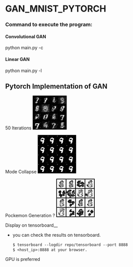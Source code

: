 # GAN_MNIST_PYTORCH


### Command to execute the program: 
#### Convolutional GAN
python main.py -c 
#### Linear GAN 
python main.py -l

## Pytorch Implementation of GAN 

50 Iterations
![ggg ](assets/gif_gan_mnist_50_iterations.gif)


Mode Collapse
 ![ggg ](assets/mode_collapse.png)
 
Pockemon Generation ? 
![ggg ](assets/1st_gen_mnist_to_pokemon.png)

 
 Display on tensorboard__   
+ you can check the results on tensorboard.


  ~~~
  $ tensorboard --logdir repo/tensorboard --port 8888
  $ <host_ip>:8888 at your browser.
  ~~~
  
 GPU is preferred
